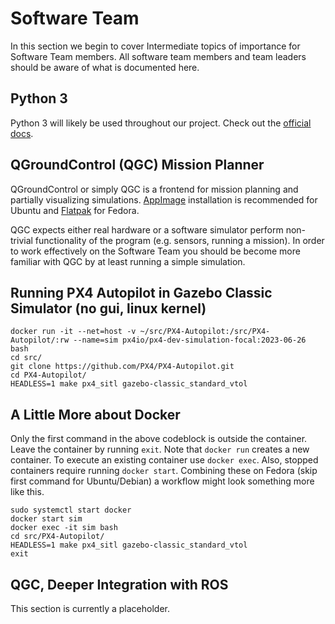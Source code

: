 # Software Team

In this section we begin to cover Intermediate topics of importance for Software Team members. All software team members and team leaders should be aware of what is documented here.

## Python 3

Python 3 will likely be used throughout our project. Check out the [official docs](https://docs.python.org/3/).

## QGroundControl (QGC) Mission Planner

QGroundControl or simply QGC is a frontend for mission planning and partially visualizing simulations. [AppImage](https://docs.qgroundcontrol.com/master/en/getting_started/download_and_install.html) installation is recommended for Ubuntu and [Flatpak](https://flathub.org/apps/org.mavlink.qgroundcontrol) for Fedora.

QGC expects either real hardware or a software simulator perform non-trivial functionality of the program (e.g. sensors, running a mission). In order to work effectively on the Software Team you should be become more familiar with QGC by at least running a simple simulation.

## Running PX4 Autopilot in Gazebo Classic Simulator (no gui, linux kernel)

	docker run -it --net=host -v ~/src/PX4-Autopilot:/src/PX4-Autopilot/:rw --name=sim px4io/px4-dev-simulation-focal:2023-06-26 bash
	cd src/
	git clone https://github.com/PX4/PX4-Autopilot.git
	cd PX4-Autopilot/
	HEADLESS=1 make px4_sitl gazebo-classic_standard_vtol

## A Little More about Docker

Only the first command in the above codeblock is outside the container. Leave the container by running `exit`. Note that `docker run` creates a new container. To execute an existing container use `docker exec`. Also, stopped containers require running `docker start`. Combining these on Fedora (skip first command for Ubuntu/Debian) a workflow might look something more like this.

	sudo systemctl start docker
	docker start sim
	docker exec -it sim bash
	cd src/PX4-Autopilot/
	HEADLESS=1 make px4_sitl gazebo-classic_standard_vtol
	exit

## QGC, Deeper Integration with ROS

This section is currently a placeholder.
	